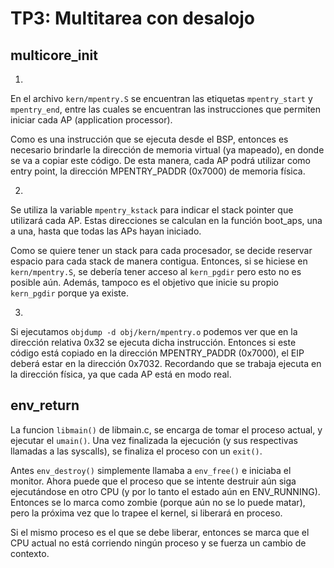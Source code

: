 TP3: Multitarea con desalojo
===========================

multicore_init
--------------
1. 
En el archivo ```kern/mpentry.S``` se encuentran las etiquetas ```mpentry_start``` y ```mpentry_end```, entre las cuales se encuentran las instrucciones
que permiten iniciar cada AP (application processor).

Como es una instrucción que se ejecuta desde el BSP, entonces es necesario brindarle la dirección de memoria virtual (ya mapeado),
en donde se va a copiar este código. De esta manera, cada AP podrá utilizar como entry point, la dirección MPENTRY_PADDR (0x7000) de memoria física.

2.
Se utiliza la variable ```mpentry_kstack``` para indicar el stack pointer que utilizará cada AP.
Estas direcciones se calculan en la función boot_aps, una a una, hasta que todas las APs hayan iniciado.

Como se quiere tener un stack para cada procesador, se decide reservar espacio para cada stack de manera contigua.
Entonces, si se hiciese en ```kern/mpentry.S```, se debería tener acceso al ```kern_pgdir``` pero esto no es posible aún.
Además, tampoco es el objetivo que inicie su propio ```kern_pgdir``` porque ya existe.

3. 
Si ejecutamos ```objdump -d obj/kern/mpentry.o``` podemos ver que en la dirección relativa 0x32 se ejecuta dicha instrucción.
Entonces si este código está copiado en la dirección MPENTRY_PADDR (0x7000), el EIP deberá estar en la dirección 0x7032.
Recordando que se trabaja ejecuta en la dirección física, ya que cada AP está en modo real.

env_return
--------------

La funcion ```libmain()``` de libmain.c, se encarga de tomar el proceso actual, y ejecutar el ```umain()```.
Una vez finalizada la ejecución (y sus respectivas llamadas a las syscalls), se finaliza el proceso con un ```exit()```.

Antes ```env_destroy()``` simplemente llamaba a ```env_free()``` e iniciaba el monitor. Ahora puede que el proceso que se intente destruir aún siga ejecutándose en otro CPU (y por lo tanto el estado aún en ENV_RUNNING). Entonces se lo marca como zombie (porque aún no se lo puede matar), pero la próxima vez que lo trapee el kernel, si liberará en proceso.

Si el mismo proceso es el que se debe liberar, entonces se marca que el CPU actual no está corriendo ningún proceso y se fuerza un cambio de contexto.




 